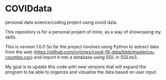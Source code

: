 # COVIDdata
personal data science/coding project using covid data.


This repository is for a personal project of mine, as a way of showcasing my skills.

This is version 1.0.0
So far the project involves using Python to extract data from the web (https://github.com/nytimes/covid-19-data/blob/master/us-counties.csv) and import it into a database using SQL in SQLite3.

My goal is to update this code with new versions that will expand the program to be able to organize and vizualize the data based on user input.
